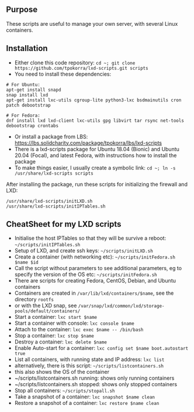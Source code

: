 Purpose
-------

These scripts are useful to manage your own server, with several Linux containers.

Installation
------------

* Either clone this code repository: `cd ~; git clone https://github.com/tpokorra/lxd-scripts.git scripts`
* You need to install these dependencies:

```
# For Ubuntu:
apt-get install snapd
snap install lxd
apt-get install lxc-utils cgroup-lite python3-lxc bsdmainutils cron patch debootstrap
```

```
# For Fedora:
dnf install lxd lxd-client lxc-utils gpg libvirt tar rsync net-tools debootstrap crontabs
```

* Or install a package from LBS: https://lbs.solidcharity.com/package/tpokorra/lbs/lxd-scripts
 * There is a lxd-scripts package for Ubuntu 18.04 (Bionic) and Ubuntu 20.04 (Focal), and latest Fedora, with instructions how to install the package
 * To make things easier, I usually create a symbolic link: `cd ~; ln -s /usr/share/lxd-scripts scripts`

After installing the package, run these scripts for initializing the firewall and LXD:

    /usr/share/lxd-scripts/initLXD.sh
    /usr/share/lxd-scripts/initIPTables.sh

CheatSheet for my LXD scripts
---------------------------------

* Initialise the host IPTables so that they will be survive a reboot: `~/scripts/initIPTables.sh`
* Setup of LXD, and create ssh keys: `~/scripts/initLXD.sh`
* Create a container (with networking etc): `~/scripts/initFedora.sh $name $id`
 * Call the script without parameters to see additional parameters, eg to specify the version of the OS etc: `~/scripts/initFedora.sh`
 * There are scripts for creating Fedora, CentOS, Debian, and Ubuntu containers
* Containers are created in `/var/lib/lxd/containers/$name`, see the directory `rootfs`
* or with the LXD snap, see `/var/snap/lxd/common/lxd/storage-pools/default/containers/`
* Start a container: `lxc start $name`
* Start a container with console: `lxc console $name`
* Attach to the container: `lxc exec $name -- /bin/bash`
* Stop a container: `lxc stop $name`
* Destroy a container: `lxc delete $name`
* Enable Auto-start for a container: `lxc config set $name boot.autostart true`
* List all containers, with running state and IP address: `lxc list`
 * alternatively, there is this script: `~/scripts/listcontainers.sh`
 * this also shows the OS of the container
 * ~/scripts/listcontainers.sh running: shows only running containers
 * ~/scripts/listcontainers.sh stopped: shows only stopped containers
* Stop all containers: `~/scripts/stopall.sh`
* Take a snapshot of a container: `lxc snapshot $name clean`
* Restore a snapshot of a container: `lxc restore $name clean`
